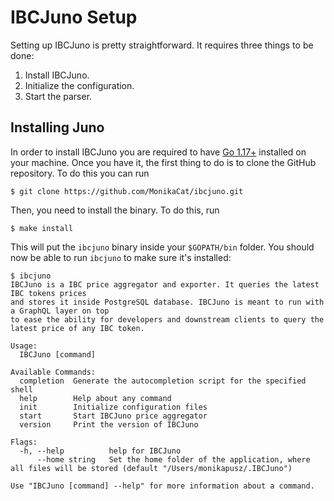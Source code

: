 # IBCJuno Setup
Setting up IBCJuno is pretty straightforward. It requires three things to be done:
1. Install IBCJuno.
1. Initialize the configuration.
2. Start the parser.

## Installing Juno
In order to install IBCJuno you are required to have [Go 1.17+](https://golang.org/dl/) installed on your machine. Once you have it, the first thing to do is to clone the GitHub repository. To do this you can run

```shell
$ git clone https://github.com/MonikaCat/ibcjuno.git
```

Then, you need to install the binary. To do this, run

```shell
$ make install
```

This will put the `ibcjuno` binary inside your `$GOPATH/bin` folder. You should now be able to run `ibcjuno` to make sure it's installed:

```shell
$ ibcjuno
IBCJuno is a IBC price aggregator and exporter. It queries the latest IBC tokens prices
and stores it inside PostgreSQL database. IBCJuno is meant to run with a GraphQL layer on top
to ease the ability for developers and downstream clients to query the latest price of any IBC token.

Usage:
  IBCJuno [command]

Available Commands:
  completion  Generate the autocompletion script for the specified shell
  help        Help about any command
  init        Initialize configuration files
  start       Start IBCJuno price aggregator
  version     Print the version of IBCJuno

Flags:
  -h, --help          help for IBCJuno
      --home string   Set the home folder of the application, where all files will be stored (default "/Users/monikapusz/.IBCJuno")

Use "IBCJuno [command] --help" for more information about a command.
```

